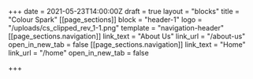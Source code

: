 +++
date = 2021-05-23T14:00:00Z
draft = true
layout = "blocks"
title = "Colour Spark"
[[page_sections]]
block = "header-1"
logo = "/uploads/cs_clipped_rev_1-1.png"
template = "navigation-header"
[[page_sections.navigation]]
link_text = "About Us"
link_url = "/about-us"
open_in_new_tab = false
[[page_sections.navigation]]
link_text = "Home"
link_url = "/home"
open_in_new_tab = false

+++

